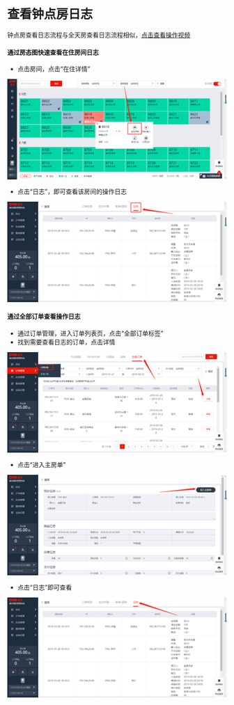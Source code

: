 # 查看钟点房日志

钟点房查看日志流程与全天房查看日志流程相似，[点击查看操作视频](http://crs-pms-vidio.oss-cn-beijing.aliyuncs.com/%E9%92%9F%E7%82%B9%E6%88%BF%E6%97%A5%E5%BF%97.mp4)

#### 通过房态图快速查看在住房间日志

* 点击房间，点击“在住详情”

![](../../.gitbook/assets/image%20%28578%29.png)

* 点击“日志”，即可查看该房间的操作日志

![](../../.gitbook/assets/image%20%28296%29.png)

#### 通过全部订单查看操作日志

* 通过订单管理，进入订单列表页，点击“全部订单标签”
* 找到需要查看日志的订单，点击详情

![](../../.gitbook/assets/image%20%28247%29.png)

* 点击“进入主房单”

![](../../.gitbook/assets/image%20%28939%29.png)

* 点击“日志”即可查看

![](../../.gitbook/assets/image%20%28148%29.png)

